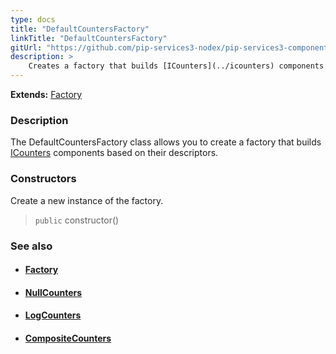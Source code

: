 ```yaml
---
type: docs
title: "DefaultCountersFactory"
linkTitle: "DefaultCountersFactory"
gitUrl: "https://github.com/pip-services3-nodex/pip-services3-components-nodex"
description: >
    Creates a factory that builds [ICounters](../icounters) components based on their descriptors.
---
```


**Extends:** [Factory](../../build/factory)

### Description

The DefaultCountersFactory class allows you to create a factory that builds [ICounters](../icounters) components based on their descriptors.

### Constructors
Create a new instance of the factory.

> `public` constructor()


### See also
- #### [Factory](../../build/factory)
- #### [NullCounters](../../count/null_counters)
- #### [LogCounters](../../count/log_counters)
- #### [CompositeCounters](../../count/composite_counters)
